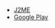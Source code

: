 * [J2ME](BombusMod.jad)
* [Google Play](https://play.google.com/store/apps/details?id=org.bombusmod)

